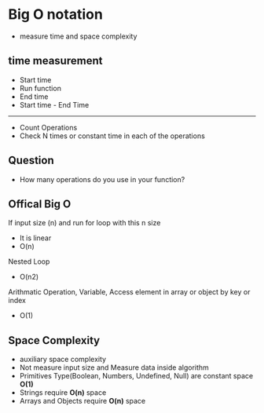 # Big O notation

- measure time and space complexity

## time measurement

- Start time
- Run function
- End time
- Start time - End Time

---

- Count Operations
- Check N times or constant time in each of the operations

## Question 

- How many operations do you use in your function?

## Offical Big O

If input size (n) and run for loop with this n size 
- It is linear
- O(n)

Nested Loop
- O(n2)

Arithmatic Operation, Variable, Access element in array or object by key or index
- O(1)

## Space Complexity

- auxiliary space complexity
- Not measure input size and Measure data inside algorithm
- Primitives Type(Boolean, Numbers, Undefined, Null) are constant space **O(1)**
- Strings require **O(n)** space
- Arrays and Objects require **O(n)** space 




